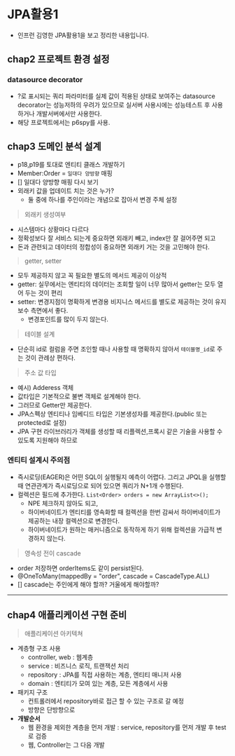 # JPA활용1

- 인프런 김영한 JPA활용1을 보고 정리한 내용입니다.

## chap2 프로젝트 환경 설정

### datasource decorator

- ?로 표시되는 쿼리 파라미터를 실제 값이 적용된 상태로 보여주는 datasource decorator는 성능저하의 우려가 있으므로 
실서버 사용시에는 성능테스트 후 사용하거나 개발서버에서만 사용한다.
- 해당 프로젝트에서는 p6spy를 사용.

## chap3 도메인 분석 설계

- p18,p19를 토대로 엔티티 클래스 개발하기 
- Member:Order = `일대다 양방향` 매핑
- [] 일대다 양방향 매핑 다시 보기 
- 외래키 값을 업데이트 치는 것은 누가? 
  - 둘 중에 하나를 주인이라는 개념으로 잡아서 변경 주체 설정

> 외래키 생성여부 
- 시스템마다 상황마다 다르다
- 정확성보다 잘 서비스 되는게 중요하면 외래키 빼고, index만 잘 걸어주면 되고
- 돈과 관련되고 데이터의 정합성이 중요하면 외래키 거는 것을 고민해야 한다.

> getter, setter
- 모두 제공하지 않고 꼭 필요한 별도의 메서드 제공이 이상적
- getter: 실무에서는 엔티티의 데이터는 조회할 일이 너무 많아서 getter는 모두 열어 두는 것이 편리
- setter: 변경지점이 명확하게 변경용 비지니스 메서드를 별도로 제공하는 것이 유지보수 측면에서 좋다.
  - 변경포인트를 많이 두지 않는다.

> 테이블 설계
- 단순히 id로 컬럼을 주면 조인할 때나 사용할 때 명확하지 않아서 `테이블명_id`로 주는 것이 관례상 편하다.

> 주소 값 타입
- 예시) Adderess 객체 
- 값타입은 기본적으로 불변 객체로 설계해야 한다. 
- 그러므로 Getter만 제공한다.
- JPA스펙상 엔티티나 임베디드 타입은 기본생성자를 제공한다.(public 또는 protected로 설정)
- JPA 구현 라이브러리가 객체를 생성할 때 리플렉션,프록시 같은 기술을 사용할 수 있도록 지원해야 하므로

### 엔티티 설계시 주의점

- 즉시로딩(EAGER)은 어떤 SQL이 실행될지 예측이 어렵다. 그리고 JPQL을 실행할 때 연관관계가 즉시로딩으로 되어 있으면 쿼리가 N+1개 수행된다. 
- 컬렉션은 필드에 추가한다. `List<Order> orders = new ArrayList<>();`
  - NPE 체크하지 않아도 되고,
  - 하이버네이트가 엔티티를 영속화할 때 컬렉션을 한번 감싸서 하이버네이트가 제공하는 내장 컬렉션으로 변경한다. 
  - 하이버네이트가 원하는 매커니즘으로 동작하게 하기 위해 컬렉션을 가급적 변경하지 않는다. 

> 영속성 전이 cascade
- order 저장하면 orderItems도 같이 persist된다.
- @OneToMany(mappedBy = "order", cascade = CascadeType.ALL) 
- []  cascade는 주인에게 해야 할까? 거울에게 해야할까?

---

## chap4 애플리케이션 구현 준비

> 애플리케이션 아키텍쳐
- 계층형 구조 사용
  - controller, web : 웹계층
  - service : 비즈니스 로직, 트랜잭션 처리
  - repository : JPA를 직접 사용하는 계층, 엔티티 매니저 사용
  - domain : 엔티티가 모여 있는 계층, 모든 계층에서 사용
- 패키지 구조
  - 컨트롤러에서 repository바로 접근 할 수 있는 구조로 갈 예정
  - 방향은 단방향으로 
- **개발순서**
  - 웹 환경을 제외한 계층을 먼저 개발 : service, repository를 먼저 개발 후 test로 검증
  - 웹, Controller는 그 다음 개발
